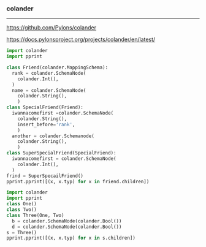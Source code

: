 ### colander
---
https://github.com/Pylons/colander

https://docs.pylonsproject.org/projects/colander/en/latest/

```py
import colander
import pprint

class Friend(colander.MappingSchema):
  rank = colander.SchemaNode(
    colander.Int(),
  )
  name = colander.SchemaNode(
    colander.String(),
    )
class SpecialFriend(Friend):
  iwannacomefirst =colander.SchemaNode(
    colander.String(),
    insert_before='rank',
    )
  another = colander.Schemanode(
    colander.String(),
    )
class SuperSpecialFriend(SpecialFriend):
  iwannacomefirst = colander.SchemaNode(
    colander.Int(),
  )
frind = SuperSpecailFriend()
pprint.pprint([(x, x.typ) for x in friend.children])

import colander
import pprint
class One()
class Two()
class Three(One, Two)
  b = colander.SchemaNode(colander.Bool())
  d = colander.SchemaNode(colander.Bool())
s = Three()
pprint.pprint([(x, x.typ) for x in s.children])
```

```
```

```
```


